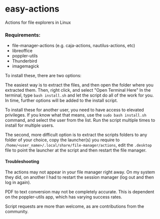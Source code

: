 # easy-actions
Actions for file explorers in Linux

### Requirements:
* file-manager-actions (e.g. caja-actions, nautilus-actions, etc)
* libreoffice
* poppler-utils
* Thunderbird
* imagemagick

To install these, there are two options:

The easiest way is to extract the files, and then open the folder where you extracted them. Then, right click, and select "Open Terminal Here" In the terminal, type ```bash install.sh``` and let the script do all of the work for you. In time, further options will be added to the install script.

To install these for another user, you need to have access to elevated privileges. If you know what that means, use the `sudo bash install.sh` command, and select the user from the list. Run the script multiple times to install for multiple users.

The second, more difficult option is to extract the scripts folders to any folder of your choice, copy the launcher(s) you require to `/home/<user_name>/.local/share/file-manager/actions`, edit the `.desktop` file to point the launcher at the script and then restart the file manager.

#### Troubleshooting
The actions may not appear in your file manager right away. On my system they did, on another I had to restart the session manager (log out and then log in again).

PDF to text conversion may not be completely accurate. This is dependent on the poppler-utils app, which has varying success rates.

Script requests are more than welcome, as are contributions from the community.
